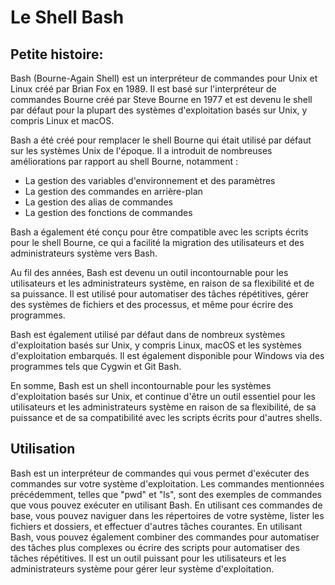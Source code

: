 # Le Shell Bash

## Petite histoire:&#x20;

Bash (Bourne-Again Shell) est un interpréteur de commandes pour Unix et Linux créé par Brian Fox en 1989. Il est basé sur l'interpréteur de commandes Bourne créé par Steve Bourne en 1977 et est devenu le shell par défaut pour la plupart des systèmes d'exploitation basés sur Unix, y compris Linux et macOS.

Bash a été créé pour remplacer le shell Bourne qui était utilisé par défaut sur les systèmes Unix de l'époque. Il a introduit de nombreuses améliorations par rapport au shell Bourne, notamment :

* La gestion des variables d'environnement et des paramètres
* La gestion des commandes en arrière-plan
* La gestion des alias de commandes
* La gestion des fonctions de commandes

Bash a également été conçu pour être compatible avec les scripts écrits pour le shell Bourne, ce qui a facilité la migration des utilisateurs et des administrateurs système vers Bash.

Au fil des années, Bash est devenu un outil incontournable pour les utilisateurs et les administrateurs système, en raison de sa flexibilité et de sa puissance. Il est utilisé pour automatiser des tâches répétitives, gérer des systèmes de fichiers et des processus, et même pour écrire des programmes.

Bash est également utilisé par défaut dans de nombreux systèmes d'exploitation basés sur Unix, y compris Linux, macOS et les systèmes d'exploitation embarqués. Il est également disponible pour Windows via des programmes tels que Cygwin et Git Bash.

En somme, Bash est un shell incontournable pour les systèmes d'exploitation basés sur Unix, et continue d'être un outil essentiel pour les utilisateurs et les administrateurs système en raison de sa flexibilité, de sa puissance et de sa compatibilité avec les scripts écrits pour d'autres shells.

## Utilisation

Bash est un interpréteur de commandes qui vous permet d'exécuter des commandes sur votre système d'exploitation. Les commandes mentionnées précédemment, telles que "pwd" et "ls", sont des exemples de commandes que vous pouvez exécuter en utilisant Bash. En utilisant ces commandes de base, vous pouvez naviguer dans les répertoires de votre système, lister les fichiers et dossiers, et effectuer d'autres tâches courantes. En utilisant Bash, vous pouvez également combiner des commandes pour automatiser des tâches plus complexes ou écrire des scripts pour automatiser des tâches répétitives. Il est un outil puissant pour les utilisateurs et les administrateurs système pour gérer leur système d'exploitation.
